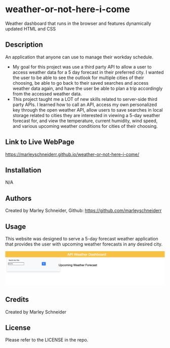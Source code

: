 # weather-or-not-here-i-come
Weather dashboard that runs in the browser and features dynamically updated HTML and CSS

## Description

An application that anyone can use to manage their workday schedule.

- My goal for this project was use a third party API to allow a user to access weather data for a 5 day forecast in their preferred city. I wanted the user to be able to see the outlook for multiple cities of their choosing, be able to go back to their saved searches and access weather data again, and have the user be able to plan a trip accordingly from the accessed weather data.
- This project taught me a LOT of new skills related to server-side third party APIs. I learned how to call an API, access my own personalized key through the open weather API, allow users to save searches in local storage related to cities they are interested in viewing a 5-day weather forecast for, and view the temperature, current humidity, wind speed, and various upcoming weather conditions for cities of their choosing. 

## Link to Live WebPage

https://marleyschneiderr.github.io/weather-or-not-here-i-come/

## Installation

N/A

## Authors

Created by Marley Schneider, Github: https://github.com/marleyschneiderr

## Usage

This website was designed to serve a 5-day forecast weather application that provides the user with upcoming weather forecasts in any desired city.

![Screenshot of Full Webpage](./assets/images/API-Pic.png/)

## Credits

Created by Marley Schneider

## License

Please refer to the LICENSE in the repo.
